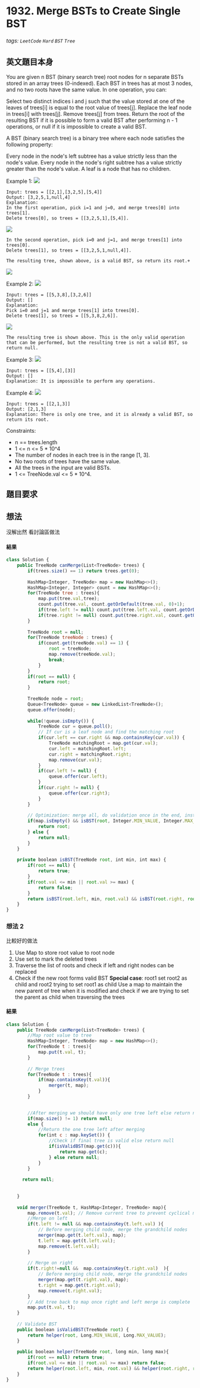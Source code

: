 # 1932. Merge BSTs to Create Single BST
###### tags: `LeetCode` `Hard` `BST` `Tree`

## 英文題目本身
You are given n BST (binary search tree) root nodes for n separate BSTs stored in an array trees (0-indexed). Each BST in trees has at most 3 nodes, and no two roots have the same value. In one operation, you can:

Select two distinct indices i and j such that the value stored at one of the leaves of trees[i] is equal to the root value of trees[j].
Replace the leaf node in trees[i] with trees[j].
Remove trees[j] from trees.
Return the root of the resulting BST if it is possible to form a valid BST after performing n - 1 operations, or null if it is impossible to create a valid BST.

A BST (binary search tree) is a binary tree where each node satisfies the following property:

Every node in the node's left subtree has a value strictly less than the node's value.
Every node in the node's right subtree has a value strictly greater than the node's value.
A leaf is a node that has no children.

 

Example 1:
![](https://i.imgur.com/S3U729U.png)

```
Input: trees = [[2,1],[3,2,5],[5,4]]
Output: [3,2,5,1,null,4]
Explanation:
In the first operation, pick i=1 and j=0, and merge trees[0] into trees[1].
Delete trees[0], so trees = [[3,2,5,1],[5,4]].
```
![](https://i.imgur.com/4YDIzN9.png)
```
In the second operation, pick i=0 and j=1, and merge trees[1] into trees[0].
Delete trees[1], so trees = [[3,2,5,1,null,4]].

The resulting tree, shown above, is a valid BST, so return its root.+
```
![](https://i.imgur.com/P5spLFZ.png)

Example 2:
![](https://i.imgur.com/v4TZjX4.png)
```
Input: trees = [[5,3,8],[3,2,6]]
Output: []
Explanation:
Pick i=0 and j=1 and merge trees[1] into trees[0].
Delete trees[1], so trees = [[5,3,8,2,6]].
```
![](https://i.imgur.com/wYiFVq7.png)
```
The resulting tree is shown above. This is the only valid operation that can be performed, but the resulting tree is not a valid BST, so return null.
```
Example 3:
![](https://i.imgur.com/QpKraHL.png)

```
Input: trees = [[5,4],[3]]
Output: []
Explanation: It is impossible to perform any operations.
```
Example 4:
![](https://i.imgur.com/Z5W09Ys.png)

```
Input: trees = [[2,1,3]]
Output: [2,1,3]
Explanation: There is only one tree, and it is already a valid BST, so return its root.
 ```

Constraints:

- n == trees.length
- 1 <= n <= 5 * 10^4
- The number of nodes in each tree is in the range [1, 3].
- No two roots of trees have the same value.
- All the trees in the input are valid BSTs.
- 1 <= TreeNode.val <= 5 * 10^4.
## 題目要求

## 想法
沒解出然  看討論區做法
#### 結果
```javascript
class Solution {
    public TreeNode canMerge(List<TreeNode> trees) {
        if(trees.size() == 1) return trees.get(0);
        
        HashMap<Integer, TreeNode> map = new HashMap<>();
        HashMap<Integer, Integer> count = new HashMap<>();
        for(TreeNode tree : trees){
            map.put(tree.val,tree);
            count.put(tree.val, count.getOrDefault(tree.val, 0)+1);
            if(tree.left != null) count.put(tree.left.val, count.getOrDefault(tree.left.val, 0)+1);
            if(tree.right != null) count.put(tree.right.val, count.getOrDefault(tree.right.val, 0)+1);
        }
        
        TreeNode root = null;
        for(TreeNode treeNode : trees) {
            if(count.get(treeNode.val) == 1) {
                root = treeNode;
                map.remove(treeNode.val);
                break;
            }
        }
        if(root == null) {
            return root;
        }
        
        TreeNode node = root;
        Queue<TreeNode> queue = new LinkedList<TreeNode>();
        queue.offer(node);
            
        while(!queue.isEmpty()) {
            TreeNode cur = queue.poll();
            // If cur is a leaf node and find the matching root
            if(cur.left == cur.right && map.containsKey(cur.val)) {
                TreeNode matchingRoot = map.get(cur.val);
                cur.left = matchingRoot.left;
                cur.right = matchingRoot.right;
                map.remove(cur.val);
            }
            if(cur.left != null) {
                queue.offer(cur.left);
            }
            if(cur.right != null) {
                queue.offer(cur.right);
            }
        }
        
        // Optimization: merge all, do validation once in the end, instead of validing every time when merging a tree
        if(map.isEmpty() && isBST(root, Integer.MIN_VALUE, Integer.MAX_VALUE)) {
            return root;
        } else {
            return null;
        }
    }
    
    private boolean isBST(TreeNode root, int min, int max) {
        if(root == null) {
            return true;
        }
        if(root.val <= min || root.val >= max) {
            return false;
        }
        return isBST(root.left, min, root.val) && isBST(root.right, root.val, max);
    }
}
```

### 想法 2
比較好的做法
1. Use Map to store root value to root node
2. Use set to mark the deleted trees
3. Traverse the list of roots and check if left and right nodes can be replaced
4. Check if the new root forms valid BST
**Special case**: root1 set root2 as child and root2 trying to set root1 as child
Use a map to maintain the new parent of tree when it is modified and check if we are trying to set the parent as child when traversing the trees
#### 結果
```javascript
class Solution {
    public TreeNode canMerge(List<TreeNode> trees) {
        //Map root value to tree
        HashMap<Integer, TreeNode> map = new HashMap<>();
        for(TreeNode t : trees){
            map.put(t.val, t);
        }
        
        // Merge trees
        for(TreeNode t : trees){
            if(map.containsKey(t.val)){
                merger(t, map);
            }
        }

        
        //After merging we should have only one tree left else return null
        if(map.size() != 1) return null;
        else {
            //Return the one tree left after merging
            for(int c : map.keySet()) {
                //Check if final tree is valid else return null
                if(isValidBST(map.get(c))){
                    return map.get(c);
                } else return null;
            }
        }
        
      return null;
        
        
    }
    
    void merger(TreeNode t, HashMap<Integer, TreeNode> map){
        map.remove(t.val); // Remove current tree to prevent cyclical merging For. 2->3(Right) and 3->2(Left)
        //Merge on left
        if(t.left != null && map.containsKey(t.left.val) ){
            // Before merging child node, merge the grandchild nodes
            merger(map.get(t.left.val), map);
            t.left = map.get(t.left.val);
            map.remove(t.left.val);
        }
        
        // Merge on right
        if(t.right!=null &&  map.containsKey(t.right.val)  ){
            // Before merging child node, merge the grandchild nodes
            merger(map.get(t.right.val), map);
            t.right = map.get(t.right.val);
            map.remove(t.right.val);
        }
        // Add tree back to map once right and left merge is complete
        map.put(t.val, t);
    }
    
    // Validate BST
    public boolean isValidBST(TreeNode root) {
        return helper(root, Long.MIN_VALUE, Long.MAX_VALUE);
    }
    
    public boolean helper(TreeNode root, long min, long max){
        if(root == null) return true;
        if(root.val <= min || root.val >= max) return false;
        return helper(root.left, min, root.val) && helper(root.right, root.val, max);
    }
}
```